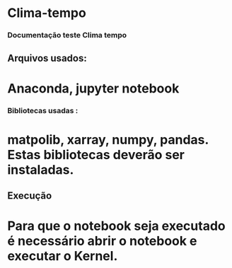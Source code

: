 # Clima-tempo



### Documentação teste Clima tempo

## Arquivos usados:

# Anaconda, jupyter notebook 


### Bibliotecas usadas :

# matpolib, xarray, numpy, pandas. Estas bibliotecas deverão ser instaladas. 

## Execução 

# Para que o notebook seja executado é necessário abrir o notebook e executar o Kernel.


